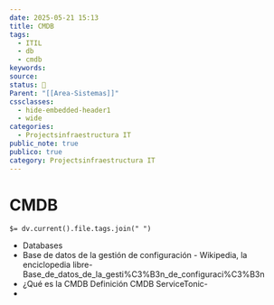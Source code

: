 ```yaml
---
date: 2025-05-21 15:13
title: CMDB
tags:
  - ITIL
  - db
  - cmdb
keywords: 
source: 
status: 📌
Parent: "[[Area-Sistemas]]"
cssclasses:
  - hide-embedded-header1
  - wide
categories:
  - Projectsinfraestructura IT
public_note: true
publico: true
category: Projectsinfraestructura IT
---
```

# CMDB
`$= dv.current().file.tags.join(" ")`

- Databases
- Base de datos de la gestión de configuración - Wikipedia, la enciclopedia libre-Base_de_datos_de_la_gesti%C3%B3n_de_configuraci%C3%B3n
- ¿Qué es la CMDB  Definición CMDB  ServiceTonic- 
- 
